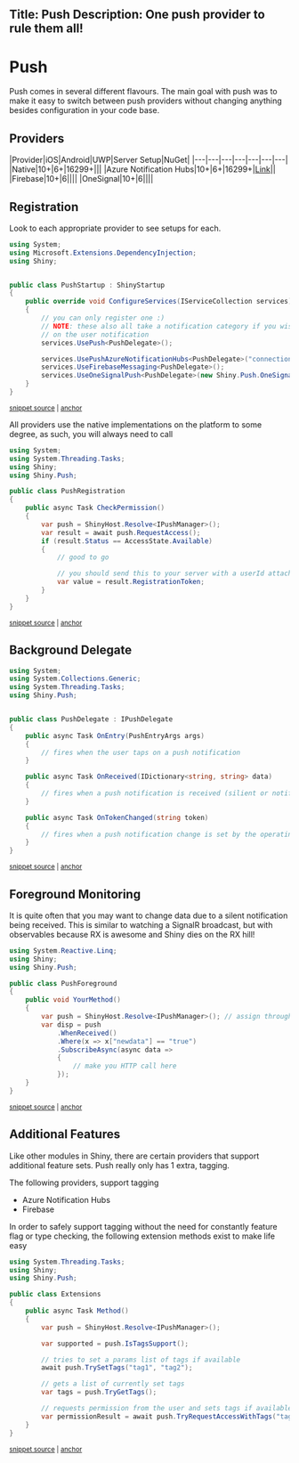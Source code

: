 Title: Push
Description: One push provider to rule them all!
---

# Push
Push comes in several different flavours.  The main goal with push was to make it easy to switch between push providers without changing anything besides configuration in your code base.


## Providers
|Provider|iOS|Android|UWP|Server Setup|NuGet|
|---|---|---|---|---|---|---|
|Native|10+|6+|16299+|||
|Azure Notification Hubs|10+|6+|16299+|[Link](https://docs.microsoft.com/en-ca/azure/notification-hubs/)||
|Firebase|10+|6||||
|OneSignal|10+|6||||

## Registration
Look to each appropriate provider to see setups for each.  

<!-- snippet: PushStartup.cs -->
<a id='snippet-PushStartup.cs'></a>
```cs
using System;
using Microsoft.Extensions.DependencyInjection;
using Shiny;


public class PushStartup : ShinyStartup
{
    public override void ConfigureServices(IServiceCollection services)
    {
        // you can only register one :)
        // NOTE: these also all take a notification category if you wish to have actions available
        // on the user notification
        services.UsePush<PushDelegate>();

        services.UsePushAzureNotificationHubs<PushDelegate>("connection string", "hub name");
        services.UseFirebaseMessaging<PushDelegate>();
        services.UseOneSignalPush<PushDelegate>(new Shiny.Push.OneSignal.OneSignalPushConfig("onesignal appId"));
    }
}
```
<sup><a href='/src/Snippets/PushStartup.cs#L1-L19' title='File snippet `PushStartup.cs` was extracted from'>snippet source</a> | <a href='#snippet-PushStartup.cs' title='Navigate to start of snippet `PushStartup.cs`'>anchor</a></sup>
<!-- endSnippet -->

All providers use the native implementations on the platform to some degree, as such, you will always need to call

<!-- snippet: PushPermissions.cs -->
<a id='snippet-PushPermissions.cs'></a>
```cs
using System;
using System.Threading.Tasks;
using Shiny;
using Shiny.Push;

public class PushRegistration
{
    public async Task CheckPermission()
    {
        var push = ShinyHost.Resolve<IPushManager>();
        var result = await push.RequestAccess();
        if (result.Status == AccessState.Available)
        {
            // good to go

            // you should send this to your server with a userId attached if you want to do custom work
            var value = result.RegistrationToken;
        }
    }
}
```
<sup><a href='/src/Snippets/PushPermissions.cs#L1-L20' title='File snippet `PushPermissions.cs` was extracted from'>snippet source</a> | <a href='#snippet-PushPermissions.cs' title='Navigate to start of snippet `PushPermissions.cs`'>anchor</a></sup>
<!-- endSnippet -->

## Background Delegate
<!-- snippet: PushDelegate.cs -->
<a id='snippet-PushDelegate.cs'></a>
```cs
using System;
using System.Collections.Generic;
using System.Threading.Tasks;
using Shiny.Push;


public class PushDelegate : IPushDelegate
{
    public async Task OnEntry(PushEntryArgs args)
    {
        // fires when the user taps on a push notification
    }

    public async Task OnReceived(IDictionary<string, string> data)
    {
        // fires when a push notification is received (silient or notification)
    }

    public async Task OnTokenChanged(string token)
    {
        // fires when a push notification change is set by the operating system or provider
    }
}
```
<sup><a href='/src/Snippets/PushDelegate.cs#L1-L23' title='File snippet `PushDelegate.cs` was extracted from'>snippet source</a> | <a href='#snippet-PushDelegate.cs' title='Navigate to start of snippet `PushDelegate.cs`'>anchor</a></sup>
<!-- endSnippet -->

## Foreground Monitoring
It is quite often that you may want to change data due to a silent notification being received.  This is similar to watching a SignalR broadcast, but with observables because RX is awesome and Shiny dies on the RX hill!

<!-- snippet: PushForeground.cs -->
<a id='snippet-PushForeground.cs'></a>
```cs
using System.Reactive.Linq;
using Shiny;
using Shiny.Push;

public class PushForeground
{
    public void YourMethod()
    {
        var push = ShinyHost.Resolve<IPushManager>(); // assign through DI, static, or ShinyHost.Resolve
        var disp = push
            .WhenReceived()
            .Where(x => x["newdata"] == "true")
            .SubscribeAsync(async data =>
            {
                // make you HTTP call here
            });
    }
}
```
<sup><a href='/src/Snippets/PushForeground.cs#L1-L18' title='File snippet `PushForeground.cs` was extracted from'>snippet source</a> | <a href='#snippet-PushForeground.cs' title='Navigate to start of snippet `PushForeground.cs`'>anchor</a></sup>
<!-- endSnippet -->

## Additional Features
Like other modules in Shiny, there are certain providers that support additional feature sets.  Push really only has 1 extra, tagging.

The following providers, support tagging
* Azure Notification Hubs
* Firebase

In order to safely support tagging without the need for constantly feature flag or type checking, the following extension methods exist to make life easy

<!-- snippet: PushExtensions.cs -->
<a id='snippet-PushExtensions.cs'></a>
```cs
using System.Threading.Tasks;
using Shiny;
using Shiny.Push;

public class Extensions
{
    public async Task Method()
    {
        var push = ShinyHost.Resolve<IPushManager>();

        var supported = push.IsTagsSupport();

        // tries to set a params list of tags if available
        await push.TrySetTags("tag1", "tag2");

        // gets a list of currently set tags
        var tags = push.TryGetTags();

        // requests permission from the user and sets tags if available
        var permissionResult = await push.TryRequestAccessWithTags("tag1", "tag2");
    }
}
```
<sup><a href='/src/Snippets/PushExtensions.cs#L1-L22' title='File snippet `PushExtensions.cs` was extracted from'>snippet source</a> | <a href='#snippet-PushExtensions.cs' title='Navigate to start of snippet `PushExtensions.cs`'>anchor</a></sup>
<!-- endSnippet -->
